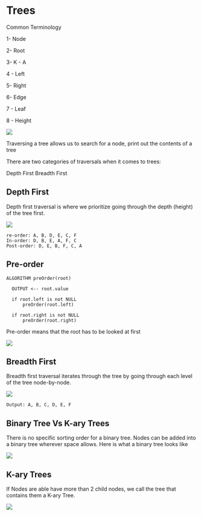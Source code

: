 # Trees

Common Terminology

1- Node 

2- Root 

3- K - A

4 - Left 

5- Right 

6- Edge 

7 - Leaf 

8 - Height 

![](https://codefellows.github.io/common_curriculum/data_structures_and_algorithms/Code_401/class-15/resources/images/BinaryTree1.PNG)

Traversing a tree allows us to search for a node, print out the contents of a tree

There are two categories of traversals when it comes to trees:

Depth First
Breadth First

## Depth First
Depth first traversal is where we prioritize going through the depth (height) of the tree first.

![](https://codefellows.github.io/common_curriculum/data_structures_and_algorithms/Code_401/class-15/resources/images/tree-example.png)

```
re-order: A, B, D, E, C, F
In-order: D, B, E, A, F, C
Post-order: D, E, B, F, C, A
```

## Pre-order
```
ALGORITHM preOrder(root)

  OUTPUT <-- root.value

  if root.left is not NULL
      preOrder(root.left)

  if root.right is not NULL
      preOrder(root.right)

```

Pre-order means that the root has to be looked at first

![](https://codefellows.github.io/common_curriculum/data_structures_and_algorithms/Code_401/class-15/resources/images/DepthTraversal1.PNG)

## Breadth First

Breadth first traversal iterates through the tree by going through each level of the tree node-by-node.

![](https://codefellows.github.io/common_curriculum/data_structures_and_algorithms/Code_401/class-15/resources/images/tree-example.png)

`Output: A, B, C, D, E, F`


## Binary Tree Vs K-ary Trees

There is no specific sorting order for a binary tree. Nodes can be added into a binary tree wherever space allows. Here is what a binary tree looks like

![](https://codefellows.github.io/common_curriculum/data_structures_and_algorithms/Code_401/class-15/resources/images/BinaryTree2.PNG)

## K-ary Trees

If Nodes are able have more than 2 child nodes, we call the tree that contains them a K-ary Tree.

![](https://codefellows.github.io/common_curriculum/data_structures_and_algorithms/Code_401/class-15/resources/images/KaryTree1.png)

